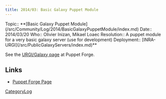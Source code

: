 ```yaml
---
title: 2014/03: Basic Galaxy Puppet Module
---
```



<div class='logbox'>
 Topic:: **[Basic Galaxy Puppet Module](/src/Community/Log/2014/BasicGalaxyPuppetModule/index.md)
 Date:: 2014/03/20
 Who:: Olivier Inizan, Mikael Loaec
 Resolution:: A puppet module for a very basic galaxy server (use for development)
 Deployment:: [INRA-URGI](/src/PublicGalaxyServers/index.md)**
</div>

See the [URGI/Galaxy page](https://forge.puppetlabs.com/urgi/galaxy) at Puppet Forge.

## Links

* [Puppet Forge Page](https://forge.puppetlabs.com/urgi/galaxy)

[CategoryLog](/src/CategoryLog/index.md)
